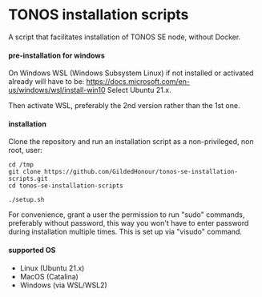 # TONOS installation scripts

A script that facilitates installation of TONOS SE node, without Docker.


#### pre-installation for windows

On Windows WSL (Windows Subsystem Linux) if not installed or activated already will have to be: https://docs.microsoft.com/en-us/windows/wsl/install-win10
Select Ubuntu 21.x.

Then activate WSL, preferably the 2nd version rather than the 1st one.

#### installation

Clone the repository and run an installation script as a non-privileged, non root, user:

```
cd /tmp
git clone https://github.com/GildedHonour/tonos-se-installation-scripts.git
cd tonos-se-installation-scripts

./setup.sh
```

For convenience, grant a user the permission to run "sudo" commands, preferably without password, this way you won't have to enter password during installation multiple times. This is set up via "visudo" command.


#### supported OS
  * Linux (Ubuntu 21.x)
  * MacOS (Catalina)
  * Windows (via WSL/WSL2)

